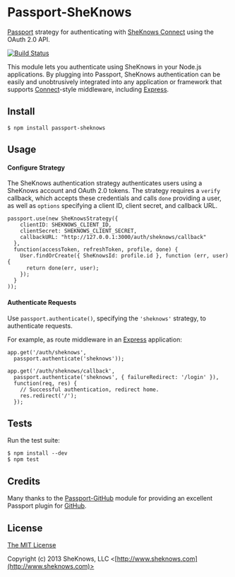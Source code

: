 # Passport-SheKnows

[Passport](http://passportjs.org/) strategy for authenticating with
[SheKnows Connect](https://connect.sheknows.com/) using the OAuth 2.0 API.

[![Build Status](http://drone.sheknows.com:8000/api/badges/sheknows/passport-sheknows/status.svg)](http://drone.sheknows.com:8000/sheknows/passport-sheknows)

This module lets you authenticate using SheKnows in your Node.js applications.
By plugging into Passport, SheKnows authentication can be easily and
unobtrusively integrated into any application or framework that supports
[Connect](http://www.senchalabs.org/connect/)-style middleware, including
[Express](http://expressjs.com/).

## Install

    $ npm install passport-sheknows

## Usage

#### Configure Strategy

The SheKnows authentication strategy authenticates users using a SheKnows account
and OAuth 2.0 tokens.  The strategy requires a `verify` callback, which accepts
these credentials and calls `done` providing a user, as well as `options`
specifying a client ID, client secret, and callback URL.

    passport.use(new SheKnowsStrategy({
        clientID: SHEKNOWS_CLIENT_ID,
        clientSecret: SHEKNOWS_CLIENT_SECRET,
        callbackURL: "http://127.0.0.1:3000/auth/sheknows/callback"
      },
      function(accessToken, refreshToken, profile, done) {
        User.findOrCreate({ SheKnowsId: profile.id }, function (err, user) {
          return done(err, user);
        });
      }
    ));

#### Authenticate Requests

Use `passport.authenticate()`, specifying the `'sheknows'` strategy, to
authenticate requests.

For example, as route middleware in an [Express](http://expressjs.com/)
application:

    app.get('/auth/sheknows',
      passport.authenticate('sheknows'));

    app.get('/auth/sheknows/callback',
      passport.authenticate('sheknows', { failureRedirect: '/login' }),
      function(req, res) {
        // Successful authentication, redirect home.
        res.redirect('/');
      });

## Tests

Run the test suite:
```
$ npm install --dev
$ npm test
```


## Credits

Many thanks to the [Passport-GitHub](https://github.com/jaredhanson/passport-github) module
for providing an excellent Passport plugin for [GitHub](https://github.com).

## License

[The MIT License](http://sheknows.mit-license.org/)

Copyright (c) 2013 SheKnows, LLC <[http://www.sheknows.com](http://www.sheknows.com)>
